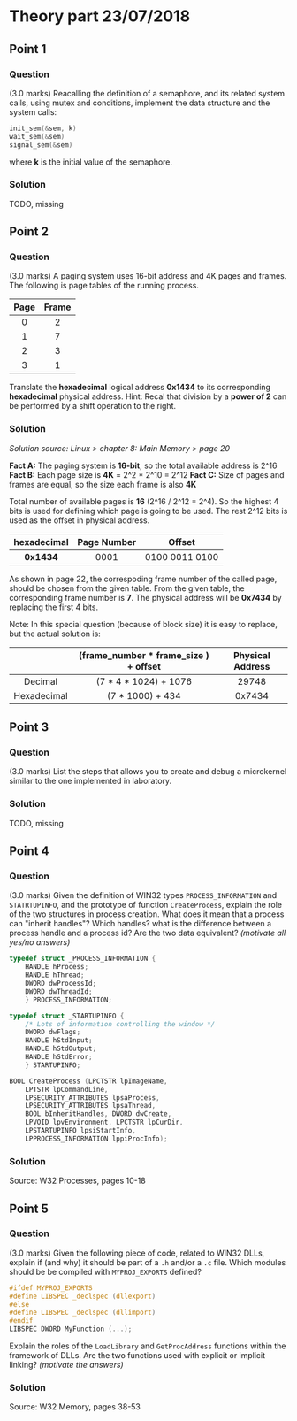 # Theory part 23/07/2018

## Point 1

### Question

(3.0 marks) Reacalling the definition of a semaphore, and its related system calls, using mutex and conditions, implement the data structure and the system calls:

```c
init_sem(&sem, k)
wait_sem(&sem)
signal_sem(&sem)
```

where **k** is the initial value of the semaphore.

### Solution

TODO, missing

## Point 2

### Question

(3.0 marks) A paging system uses 16-bit address and 4K pages and frames. The following is page tables of the running process.

|  Page | Frame  |
| :------------: | :------------: |
|  0 | 2  |
|  1 | 7  |
|  2 | 3  |
|  3 | 1  |

Translate the **hexadecimal** logical address **0x1434** to its corresponding **hexadecimal** physical address.
Hint: Recal that division by a **power of 2** can be performed by a shift operation to the right.


### Solution

*Solution source: Linux > chapter 8: Main Memory > page 20*

**Fact A:** The paging system is **16-bit**, so the total available address is 2^16
**Fact B:** Each page size is **4K** = 2^2 \* 2^10 = 2^12
**Fact C:** Size of pages and frames are equal, so the size each frame is also **4K**

Total number of available pages is **16** (2^16 / 2^12 = 2^4). So the highest 4 bits is used for defining which page is going to be used. The rest 2^12 bits is used as the offset in physical address.

| hexadecimal |  Page Number |  Offset  |
| :------------: | :------------: | :------------: |
| **0x1434** |  0001 | 0100 0011 0100  |

As shown in page 22, the correspoding frame number of the called page, should be chosen from the given table. From the given table, the corresponding frame number is **7**. The physical address will be **0x7434** by replacing the first 4 bits.

Note:
In this special question (because of block size) it is easy to replace, but the actual solution is:

|   | (frame_number * frame_size ) + offset  | Physical Address |
| :------------: | :------------: | :------------: |
|  Decimal | (7 \* 4 \* 1024) + 1076  | 29748 |
|  Hexadecimal | (7 * 1000) + 434  | 0x7434 |


## Point 3

### Question

(3.0 marks) List the steps that allows you to create and debug a microkernel similar to the one implemented in laboratory.

### Solution

TODO, missing


## Point 4

### Question

(3.0 marks) Given the definition of WIN32 types `PROCESS_INFORMATION` and `STATRTUPINFO`, and the prototype of function `CreateProcess`, explain the role of the two structures in process creation. What does it mean that a process can "inherit handles"? Which handles? what is the difference between a process handle and a process id? Are the two data equivalent? *(motivate all yes/no answers)*

```c
typedef struct _PROCESS_INFORMATION {
	HANDLE hProcess;
	HANDLE hThread;
	DWORD dwProcessId;
	DWORD dwThreadId;
	} PROCESS_INFORMATION;

typedef struct _STARTUPINFO {
	/* Lots of information controlling the window */
	DWORD dwFlags;
	HANDLE hStdInput;
	HANDLE hStdOutput;
	HANDLE hStdError;
	} STARTUPINFO;

BOOL CreateProcess (LPCTSTR lpImageName,
	LPTSTR lpCommandLine,
	LPSECURITY_ATTRIBUTES lpsaProcess,
	LPSECURITY_ATTRIBUTES lpsaThread,
	BOOL bInheritHandles, DWORD dwCreate,
	LPVOID lpvEnvironment, LPCTSTR lpCurDir,
	LPSTARTUPINFO lpsiStartInfo,
	LPPROCESS_INFORMATION lppiProcInfo);
```

### Solution

Source: W32 Processes, pages 10-18


## Point 5

### Question

(3.0 marks) Given the following piece of code, related to WIN32 DLLs, explain if (and why) it should be part of a `.h` and/or a `.c` file. Which modules should be be compiled with `MYPROJ_EXPORTS` defined?

```c
#ifdef MYPROJ_EXPORTS
#define LIBSPEC _declspec (dllexport)
#else
#define LIBSPEC _declspec (dllimport)
#endif
LIBSPEC DWORD MyFunction (...);
```

Explain the roles of the `LoadLibrary` and `GetProcAddress` functions within the framework of DLLs. Are the two functions used with explicit or implicit linking? *(motivate the answers)*

### Solution

Source: W32 Memory, pages 38-53